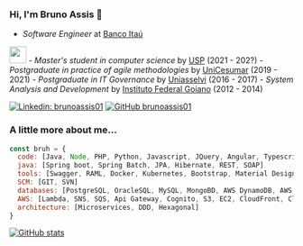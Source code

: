 ### Hi, I'm Bruno Assis 👋  

- <em>Software Engineer</em> at <a href="https://www.itau.com.br/">Banco Itaú </a>
<img src="https://media.giphy.com/media/WUlplcMpOCEmTGBtBW/giphy.gif" width="30"> 
- <em>Master's student in computer science</em> by <a href="https://www5.usp.br/"> USP</a> (2021 - 202?)
- <em>Postgraduate in practice of agile methodologies</em> by <a href="https://www.unicesumar.edu.br/home/"> UniCesumar</a> (2019 - 2021)
- <em>Postgraduate in IT Governance</em> by <a href="https://portal.uniasselvi.com.br/"> Uniasselvi</a> (2016 - 2017)
- <em>System Analysis and Development</em> by <a href="https://www.ifgoiano.edu.br/home/index.php/urutai.html">Instituto Federal Goiano</a> (2012 - 2014)

[![Linkedin: brunoassis01](https://img.shields.io/badge/-brunoassis01-blue?style=flat-square&logo=Linkedin&logoColor=white&link=https://www.linkedin.com/in/brunoassis01/)](https://www.linkedin.com/in/brunoassis01/)
[![GitHub brunoassis01](https://img.shields.io/github/followers/brunoassis01?label=follow&style=social)](https://github.com/brunoassis01)

### A little more about me...

```javascript
const bruh = {
  code: [Java, Node, PHP, Python, Javascript, JQuery, Angular, Typescript, HTML, CSS],
  java: [Spring boot, Spring Batch, JPA, Hibernate, REST, SOAP]
  tools: [Swagger, RAML, Docker, Kubernetes, Bootstrap, Material Design, Sonar, Jenkins, Maven],
  SCM: [GIT, SVN]
  databases: [PostgreSQL, OracleSQL, MySQL, MongoBD, AWS DynamoDB, AWS RDS, Aurora]
  AWS: [Lambda, SNS, SQS, Api Gateway, Cognito, S3, EC2, CloudFront, CloudWatch, SES, CloudFormation, Terraform]
  architecture: [Microservices, DDD, Hexagonal]
}
```

[![GitHub stats](https://github-readme-stats.vercel.app/api?username=brunoassis01)](https://github.com/brunoassis01/github-readme-stats)

<!--
**brunoassis01/brunoassis01** is a ✨ _special_ ✨ repository because its `README.md` (this file) appears on your GitHub profile.

Here are some ideas to get you started:

- 🔭 I’m currently working on ...
- 🌱 I’m currently learning ...
- 👯 I’m looking to collaborate on ...
- 🤔 I’m looking for help with ...
- 💬 Ask me about ...
- 📫 How to reach me: ...
- 😄 Pronouns: ...
- ⚡ Fun fact: ...
-->
